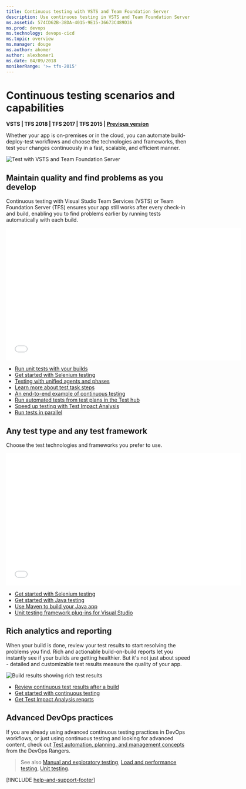 ```yaml
---
title: Continuous testing with VSTS and Team Foundation Server
description: Use continuous testing in VSTS and Team Foundation Server to ensures your app still works after every check-in and build, enabling you to find problems earlier. 
ms.assetid: 574CD62B-38DA-4015-9E15-36673C489D36
ms.prod: devops
ms.technology: devops-cicd
ms.topic: overview 
ms.manager: douge
ms.author: ahomer
author: alexhomer1
ms.date: 04/09/2018
monikerRange: '>= tfs-2015'
---
```


# Continuous testing scenarios and capabilities

**VSTS | TFS 2018 | TFS 2017 | TFS 2015 | [Previous version](https://msdn.microsoft.com/library/ee702477%28v=vs.120%29.aspx)**

Whether your app is on-premises or in the cloud, 
you can automate build-deploy-test workflows and 
choose the technologies and frameworks, then test 
your changes continuously in a fast, scalable, and 
efficient manner. 

![Test with VSTS and Team Foundation Server](_img/continuous-testing/test-types.png)

<a name="maintain-quality"></a>
## Maintain quality and find problems as you develop

Continuous testing with Visual Studio Team Services (VSTS)
or Team Foundation Server (TFS) ensures your app still 
works after every check-in and build, enabling you 
to find problems earlier by running tests 
automatically with each build.

<iframe width="640" height="360" src="//channel9.msdn.com/Series/Test-Tools-in-Visual-Studio/Unit-Testing-from-a-CI-Build-with-Visual-Studio-Team-Services/player" frameborder="0" allowfullscreen="true"></iframe><p />

* [Run unit tests with your builds](getting-started-with-continuous-testing.md)
* [Get started with Selenium testing](continuous-test-selenium.md)
* [Testing with unified agents and phases](test-with-unified-agent-and-phases.md)
* [Learn more about test task steps](../tasks/index.md#test)
* [An end-to-end example of continuous testing](example-continuous-testing.md)
* [Run automated tests from test plans in the Test hub](run-automated-tests-from-test-hub.md)
* [Speed up testing with Test Impact Analysis](test-impact-analysis.md)
* [Run tests in parallel](run-tests-in-parallel.md)

<a name="test-frameworks"></a>
## Any test type and any test framework

Choose the test technologies and frameworks you prefer to use.
 
<iframe width="640" height="360" src="//channel9.msdn.com/Series/Test-Tools-in-Visual-Studio/Testing-Java-Applications-with-Visual-Studio-Team-Services/player" frameborder="0" allowfullscreen="true"></iframe><p />

* [Get started with Selenium testing](continuous-test-selenium.md)
* [Get started with Java testing](continuous-test-java.md)
* [Use Maven to build your Java app](../tasks/build/maven.md)
* [Unit testing framework plug-ins for Visual Studio](http://go.microsoft.com/fwlink/?LinkID=246630) 

<a name="analytics-reporting"></a>
## Rich analytics and reporting

When your build is done, review your test results 
to start resolving the problems you find.
Rich and actionable build-on-build reports 
let you instantly see if your builds are getting 
healthier. But it's not just about speed - detailed and 
customizable test results measure the quality of 
your app.

![Build results showing rich test results](_img/continuous-testing/BuildSummary.png)

* [Review continuous test results after a build](review-continuous-test-results-after-build.md)
* [Get started with continuous testing](getting-started-with-continuous-testing.md)
* [Get Test Impact Analysis reports](test-impact-analysis.md)

<a name="devops-practice"></a>
## Advanced DevOps practices

If you are already using advanced continuous 
testing practices in DevOps workflows, or just 
using continuous testing and looking for advanced 
content, check out 
[Test automation, planning, and management concepts](https://vsartestreleaseguide.codeplex.com/)
from the DevOps Rangers.

> See also [Manual and exploratory testing](../../manual-test/index.md), [Load and performance testing](../../load-test/index.md), [Unit testing](https://docs.microsoft.com/visualstudio/test/developer-testing-scenarios).

[!INCLUDE [help-and-support-footer](_shared/help-and-support-footer.md)] 
